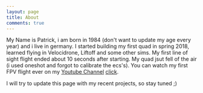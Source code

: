 ```yaml
---
layout: page
title: About
comments: true
---
```


My Name is Patrick, i am born in 1984 (don't want to update my age every year) and i live in germany.
I started building my first quad in spring 2018, learned flying in Velocidrone, Liftoff and some other sims.
My first line of sight flight ended about 10 seconds after starting. My quad jsut fell of the air (i used oneshot and forgot to calibrate the ecs's). You can watch my first FPV flight ever on my <a href="https://www.youtube.com/channel/UCipyP1tStaLfgfkL-GJ1RfQ" target="_blank">Youtube Channel</a> <a href="https://www.youtube.com/watch?v=P1hkaajxR_w" target="_blank">click</a>.

I will try to update this page with my recent projects, so stay tuned ;)
